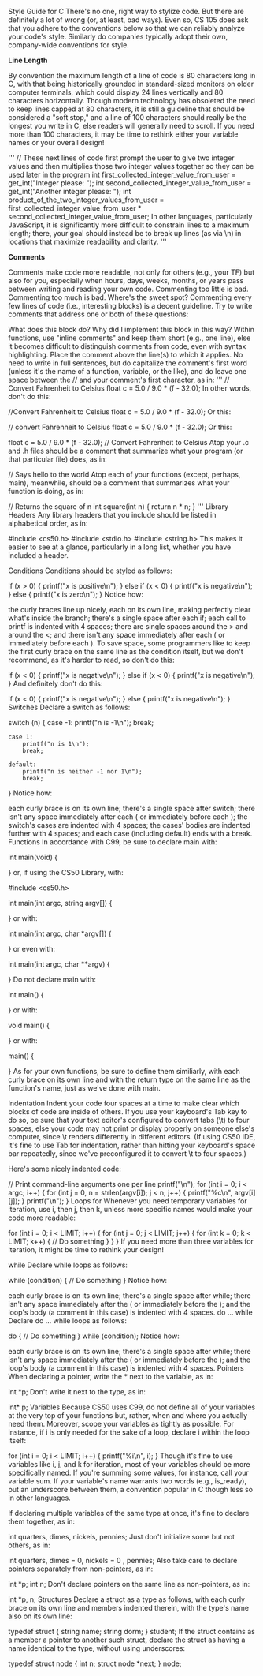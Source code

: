 Style Guide for C
There's no one, right way to stylize code. But there are definitely a lot of wrong (or, at least, bad ways). Even so, CS 105 does ask that you adhere to the conventions below so that we can reliably analyze your code's style. Similarly do companies typically adopt their own, company-wide conventions for style.

**Line Length**

By convention the maximum length of a line of code is 80 characters long in C, with that being historically grounded in standard-sized monitors on older computer terminals, which could display 24 lines vertically and 80 characters horizontally. Though modern technology has obsoleted the need to keep lines capped at 80 characters, it is still a guideline that should be considered a "soft stop," and a line of 100 characters should really be the longest you write in C, else readers will generally need to scroll. If you need more than 100 characters, it may be time to rethink either your variable names or your overall design!

'''
// These next lines of code first prompt the user to give two integer values and then multiplies those two integer values together so they can be used later in the program
int first_collected_integer_value_from_user = get_int("Integer please: ");
int second_collected_integer_value_from_user = get_int("Another integer please: ");
int product_of_the_two_integer_values_from_user = first_collected_integer_value_from_user * second_collected_integer_value_from_user;
In other languages, particularly JavaScript, it is significantly more difficult to constrain lines to a maximum length; there, your goal should instead be to break up lines (as via \n) in locations that maximize readability and clarity.
'''

**Comments**

Comments make code more readable, not only for others (e.g., your TF) but also for you, especially when hours, days, weeks, months, or years pass between writing and reading your own code. Commenting too little is bad. Commenting too much is bad. Where's the sweet spot? Commenting every few lines of code (i.e., interesting blocks) is a decent guideline. Try to write comments that address one or both of these questions:

What does this block do?
Why did I implement this block in this way?
Within functions, use "inline comments" and keep them short (e.g., one line), else it becomes difficult to distinguish comments from code, even with syntax highlighting. Place the comment above the line(s) to which it applies. No need to write in full sentences, but do capitalize the comment's first word (unless it's the name of a function, variable, or the like), and do leave one space between the // and your comment's first character, as in:
'''
// Convert Fahrenheit to Celsius
float c = 5.0 / 9.0 * (f - 32.0);
In other words, don't do this:

//Convert Fahrenheit to Celsius
float c = 5.0 / 9.0 * (f - 32.0);
Or this:

// convert Fahrenheit to Celsius
float c = 5.0 / 9.0 * (f - 32.0);
Or this:

float c = 5.0 / 9.0 * (f - 32.0); // Convert Fahrenheit to Celsius
Atop your .c and .h files should be a comment that summarize what your program (or that particular file) does, as in:

// Says hello to the world
Atop each of your functions (except, perhaps, main), meanwhile, should be a comment that summarizes what your function is doing, as in:

// Returns the square of n
int square(int n)
{
    return n * n;
}
'''
Library Headers
Any library headers that you include should be listed in alphabetical order, as in:

#include <cs50.h>
#include <stdio.h>
#include <string.h>
This makes it easier to see at a glance, particularly in a long list, whether you have included a header.

Conditions
Conditions should be styled as follows:

if (x > 0)
{
    printf("x is positive\n");
}
else if (x < 0)
{
    printf("x is negative\n");
}
else
{
    printf("x is zero\n");
}
Notice how:

the curly braces line up nicely, each on its own line, making perfectly clear what's inside the branch;
there's a single space after each if;
each call to printf is indented with 4 spaces;
there are single spaces around the > and around the <; and
there isn't any space immediately after each ( or immediately before each ).
To save space, some programmers like to keep the first curly brace on the same line as the condition itself, but we don't recommend, as it's harder to read, so don't do this:

if (x < 0) {
    printf("x is negative\n");
} else if (x < 0) {
    printf("x is negative\n");
}
And definitely don't do this:

if (x < 0)
    {
    printf("x is negative\n");
    }
else
    {
    printf("x is negative\n");
    }
Switches
Declare a switch as follows:

switch (n)
{
    case -1:
        printf("n is -1\n");
        break;

    case 1:
        printf("n is 1\n");
        break;

    default:
        printf("n is neither -1 nor 1\n");
        break;
}
Notice how:

each curly brace is on its own line;
there's a single space after switch;
there isn't any space immediately after each ( or immediately before each );
the switch's cases are indented with 4 spaces;
the cases' bodies are indented further with 4 spaces; and
each case (including default) ends with a break.
Functions
In accordance with C99, be sure to declare main with:

int main(void)
{

}
or, if using the CS50 Library, with:

#include <cs50.h>

int main(int argc, string argv[])
{

}
or with:

int main(int argc, char *argv[])
{

}
or even with:

int main(int argc, char **argv)
{

}
Do not declare main with:

int main()
{

}
or with:

void main()
{

}
or with:

main()
{

}
As for your own functions, be sure to define them similiarly, with each curly brace on its own line and with the return type on the same line as the function's name, just as we've done with main.

Indentation
Indent your code four spaces at a time to make clear which blocks of code are inside of others. If you use your keyboard's Tab key to do so, be sure that your text editor's configured to convert tabs (\t) to four spaces, else your code may not print or display properly on someone else's computer, since \t renders differently in different editors. (If using CS50 IDE, it's fine to use Tab for indentation, rather than hitting your keyboard's space bar repeatedly, since we've preconfigured it to convert \t to four spaces.)

Here's some nicely indented code:

// Print command-line arguments one per line
printf("\n");
for (int i = 0; i < argc; i++)
{
    for (int j = 0, n = strlen(argv[i]); j < n; j++)
    {
        printf("%c\n", argv[i][j]);
    }
    printf("\n");
}
Loops
for
Whenever you need temporary variables for iteration, use i, then j, then k, unless more specific names would make your code more readable:

for (int i = 0; i < LIMIT; i++)
{
    for (int j = 0; j < LIMIT; j++)
    {
        for (int k = 0; k < LIMIT; k++)
        {
            // Do something
        }
    }
}
If you need more than three variables for iteration, it might be time to rethink your design!

while
Declare while loops as follows:

while (condition)
{
    // Do something
}
Notice how:

each curly brace is on its own line;
there's a single space after while;
there isn't any space immediately after the ( or immediately before the ); and
the loop's body (a comment in this case) is indented with 4 spaces.
do ... while
Declare do ... while loops as follows:

do
{
    // Do something
}
while (condition);
Notice how:

each curly brace is on its own line;
there's a single space after while;
there isn't any space immediately after the ( or immediately before the ); and
the loop's body (a comment in this case) is indented with 4 spaces.
Pointers
When declaring a pointer, write the * next to the variable, as in:

int *p;
Don't write it next to the type, as in:

int* p;
Variables
Because CS50 uses C99, do not define all of your variables at the very top of your functions but, rather, when and where you actually need them. Moreover, scope your variables as tightly as possible. For instance, if i is only needed for the sake of a loop, declare i within the loop itself:

for (int i = 0; i < LIMIT; i++)
{
    printf("%i\n", i);
}
Though it's fine to use variables like i, j, and k for iteration, most of your variables should be more specifically named. If you're summing some values, for instance, call your variable sum. If your variable's name warrants two words (e.g., is_ready), put an underscore between them, a convention popular in C though less so in other languages.

If declaring multiple variables of the same type at once, it's fine to declare them together, as in:

int quarters, dimes, nickels, pennies;
Just don't initialize some but not others, as in:

int quarters, dimes = 0, nickels = 0 , pennies;
Also take care to declare pointers separately from non-pointers, as in:

int *p;
int n;
Don't declare pointers on the same line as non-pointers, as in:

int *p, n;
Structures
Declare a struct as a type as follows, with each curly brace on its own line and members indented therein, with the type's name also on its own line:

typedef struct
{
    string name;
    string dorm;
}
student;
If the struct contains as a member a pointer to another such struct, declare the struct as having a name identical to the type, without using underscores:

typedef struct node
{
    int n;
    struct node *next;
}
node;

